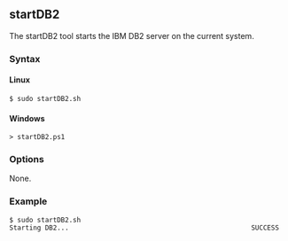 ## startDB2

The startDB2 tool starts the IBM DB2 server on the current system.

### Syntax

#### Linux

```Shell
$ sudo startDB2.sh
```

#### Windows

```Shell
> startDB2.ps1
```

### Options

None.

### Example

```Shell
$ sudo startDB2.sh
Starting DB2...                                              SUCCESS
```